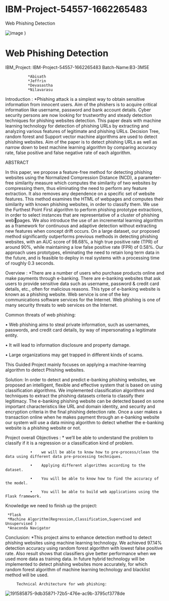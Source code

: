 # IBM-Project-54557-1662265483
Web Phishing Detection 

![image](https://user-images.githubusercontent.com/85397546/199650294-04e16b50-6998-4687-b514-653aa5a7c1ab.png)
)

  # Web Phishing Detection
 
 
 IBM_Project: IBM-Project-54557-1662265483
 Batch-Name:B3-3M5E

  

         
              *Abisath
              *Jeffrin
              *Devasastha
              *Nilavarasu
             
Introduction :
               *Phishing  attack  is  a  simplest  way  to  obtain  sensitive information  from innocent  users. Aim  of the  phishers  is to acquire critical information like username, password and bank account details.  Cyber security  persons are now looking for trustworthy  and  steady  detection  techniques  for  phishing websites  detection. This  paper  deals with  machine learning technology for detection of phishing URLs by extracting and analyzing various features of legitimate and phishing URLs. Decision  Tree,  random  forest  and  Support  vector  machine algorithms are used to detect phishing  websites. Aim of the paper is to detect phishing URLs as  well as narrow down to best machine learning algorithm by comparing accuracy rate, false positive and false negative rate of each algorithm.
               
               
  ABSTRACT

   In this paper, we propose a feature-free method for detecting phishing websites using the Normalized Compression Distance (NCD), a parameter-free similarity measure which computes the similarity of two websites by compressing them, thus eliminating the need to perform any feature extraction. It also removes any dependence on a specific set of website features. This method examines the HTML of webpages and computes their similarity with known phishing websites, in order to classify them. We use the Furthest Point First algorithm to perform phishing prototype extractions, in order to select instances that are representative of a cluster of phishing webpages. We also introduce the use of an incremental learning algorithm as a framework for continuous and adaptive detection without extracting new features when concept drift occurs. On a large dataset, our proposed method significantly outperforms previous methods in detecting phishing websites, with an AUC score of 98.68%, a high true positive rate (TPR) of around 90%, while maintaining a low false positive rate (FPR) of 0.58%. Our approach uses prototypes, eliminating the need to retain long term data in the future, and is feasible to deploy in real systems with a processing time of roughly 0.3 seconds.

Overview :
            *There are a number of users who purchase products online and make payments through e-banking. There are e-banking websites that ask users to provide sensitive data such as username, password & credit card details, etc., often for malicious reasons. This type of e-banking website is known as a phishing website. Web service is one of the key communications software services for the Internet. Web phishing is one of many security threats to web services on the Internet. 
          
          
          
Common threats of web phishing:

•	Web phishing aims to steal private information, such as usernames, passwords, and credit card details, by way of impersonating a legitimate entity.

•	It will lead to information disclosure and property damage.

•	Large organizations may get trapped in different kinds of scams.

This Guided Project mainly focuses on applying a machine-learning algorithm to detect Phishing websites.

Solution:
In order to detect and predict e-banking phishing websites, we proposed an intelligent, flexible and effective system that is based on using classification algorithms.  We implemented classification algorithms and techniques to extract the phishing datasets criteria to classify their legitimacy. The e-banking phishing website can be detected based on some important characteristics like URL and domain identity, and security and encryption criteria in the final phishing detection rate. Once a user makes a transaction online when he makes payment through an e-banking website our system will use a data mining algorithm to detect whether the e-banking website is a phishing website or not.



Project overall Objectives :
               * we’ll be able to understand the problem to classify if it is a regression or a classification kind of problem.
              
               •	we will be able to know how to pre-process/clean the data using different data pre-processing techniques.
               
               •	Applying different algorithms according to the dataset.
               
               •	You will be able to know how to find the accuracy of the model.
               
               •	You will be able to build web applications using the Flask framework.


Knowledge we need to finish up the project:

     *Flask
     *Machine Algorithm(Regression,Classification,Supervised and Unsupervised )
     *Anaconda Navigator


Conclusion:
               *This  project aims  to  enhance  detection  method  to  detect phishing  websites  using  machine  learning  technology.  We achieved  97.14%  detection  accuracy  using  random  forest algorithm  with  lowest false positive rate.  Also result shows that  classifiers give better  performance when we used more data as training data. In  future  hybrid  technology  will  be  implemented  to  detect phishing websites more accurately,  for  which random  forest algorithm  of  machine  learning  technology  and  blacklist method will be used.
         
         
         
         Technical Architecture for web phishing:

![191585875-9db35871-72b5-476e-ac9b-3795cf3778de](https://user-images.githubusercontent.com/85397546/199651037-95eb9a2a-ce7d-4ebc-b486-03519627d2c2.png)
